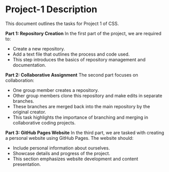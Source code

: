 # **Project-1 Description**
This document outlines the tasks for Project 1 of CSS.

**Part 1: Repository Creation**
In the first part of the project, we are required to:

- Create a new repository.
- Add a text file that outlines the process and code used.
-  This step introduces the basics of repository management and documentation.

**Part 2: Collaborative Assignment**
The second part focuses on collaboration:

- One group member creates a repository.
- Other group members clone this repository and make edits in separate branches.
- These branches are merged back into the main repository by the original creator.
- This task highlights the importance of branching and merging in collaborative coding projects.

**Part 3: GitHub Pages Website**
In the third part, we are tasked with creating a personal website using GitHub Pages. The website should:

- Include personal information about ourselves.
- Showcase details and progress of the project.
- This section emphasizes website development and content presentation.


